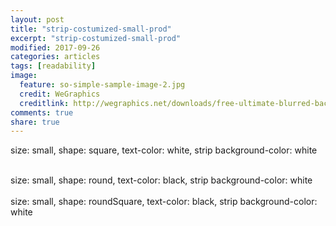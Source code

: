 ```yaml
---
layout: post
title: "strip-costumized-small-prod"
excerpt: "strip-costumized-small-prod"
modified: 2017-09-26
categories: articles
tags: [readability]
image:
  feature: so-simple-sample-image-2.jpg
  credit: WeGraphics
  creditlink: http://wegraphics.net/downloads/free-ultimate-blurred-background-pack/
comments: true
share: true
---
```

size: small, shape: square, text-color: white, strip background-color: white
<div class="apester-strip" is-mobile-only="false" data-channel-tokens="5d8488205f9d7b4f879f9fce" item-shape="square"
   item-size="small" item-text-color="white" item-has-shadow="true" strip-background="white"></div>
<script async src="https://static.apester.com/js/sdk/latest/apester-sdk.js"></script>
<br>
size: small, shape: round, text-color: black, strip background-color: white
<div class="apester-strip" is-mobile-only="false" data-channel-tokens="5a7caf02bc015600016d42b8" item-shape="round"
   item-size="small" item-text-color="black" item-has-shadow="true" strip-background="white"></div>
<script async src="https://static.apester.com/js/sdk/latest/apester-sdk.js"></script>
<br>
size: small, shape: roundSquare, text-color: black, strip background-color: white
<div class="apester-strip" is-mobile-only="false" data-channel-tokens="5a7caf02bc015600016d42b8" item-shape="roundSquare"
   item-size="small" item-text-color="black" item-has-shadow="true" strip-background="white"></div>
<script async src="https://static.apester.com/js/sdk/latest/apester-sdk.js"></script>
<br>

